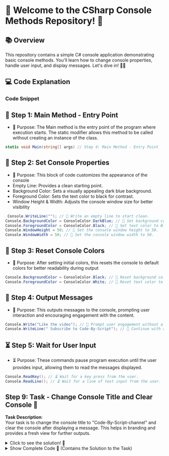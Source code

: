 # 🌟 Welcome to the CSharp Console Methods Repository! 🌟

## 📚 Overview
This repository contains a simple C# console application demonstrating basic console methods. You'll learn how to change console properties, handle user input, and display messages. Let's dive in! 🏊‍♂️

## 💻 Code Explanation

### Code Snippet

## 🚀 Step 1: Main Method - Entry Point
  - 🚀 Purpose: The Main method is the entry point of the program where execution starts. The static modifier allows this method to be called without creating an instance of the class.
```csharp
static void Main(string[] args) // Step 4: Main Method - Entry Point
 ```
## 🎨 Step 2: Set Console Properties
  - 🎨 Purpose: This block of code customizes the appearance of the console
   - Empty Line: Provides a clean starting point.
   - Background Color: Sets a visually appealing dark blue background.
   - Foreground Color: Sets the text color to black for contrast.
   - Window Height & Width: Adjusts the console window size for better visibility
```csharp
 Console.WriteLine(""); // 📝 Write an empty line to start clean.
Console.BackgroundColor = ConsoleColor.DarkBlue; // 🎨 Set background color to Dark Blue.
Console.ForegroundColor = ConsoleColor.Black; // 🎨 Set text color to Black.
Console.WindowHeight = 50; // 📏 Set the console window height to 50.
Console.WindowWidth = 50; // 📏 Set the console window width to 50.
 ```
## 🎨 Step 3: Reset Console Colors
  - 🎨 Purpose: After setting initial colors, this resets the console to default colors for better readability during output
```csharp
Console.BackgroundColor = ConsoleColor.Black; // 🎨 Reset background color to Black.
Console.ForegroundColor = ConsoleColor.White; // 🎨 Reset text color to White.
 ```
## 💬 Step 4: Output Messages
  - 💬 Purpose: This outputs messages to the console, prompting user interaction and encouraging engagement with the content.
```csharp
Console.Write("Like the video"); // 💬 Prompt user engagement without a newline.
Console.WriteLine(" Subscribe to Code-By-Script"); // 💬 Continue with a new message on the next line.
 ```
## ⏳ Step 5: Wait for User Input
  - ⏳ Purpose: These commands pause program execution until the user provides input, allowing them to read the messages displayed.
```csharp
Console.ReadKey(); // ⏳ Wait for a key press from the user.
Console.ReadLine(); // ⏳ Wait for a line of text input from the user.
 ```
## Step 9: Task - Change Console Title and Clear Console 🔧

**Task Description**:  
Your task is to change the console title to "Code-By-Script-channel" and clear the console after displaying a message. This helps in branding and provides a fresh view for further outputs.

<details>
<summary>Click to see the solution! 👀</summary>

### Solution:
- **Output Message**: Displays "Code-By-Script" to indicate branding.
- **Change Title**: Sets the console window title to the channel's name for identification.
- **Wait for Input**: Pauses execution, allowing the user to read the message.
- **Clear Console**: Removes all previous text to give a fresh view for future operations.
```csharp
Console.WriteLine("Code-By-Script"); // 💬 Output a message to the console.
Console.Title = "Code-By-Script-channel"; // 🔖 Change the console title to Code-By-Script-channel.
Console.ReadKey(); // ⏳ Wait for a key press before clearing.
Console.Clear(); // 🧹 Clear the console of all previous outputs.
 ```
</details> </details> 
<details>
<summary>Show Complete Code 👀 (Contains the Solution to the Task)</summary>

```csharp
using System;

namespace MyApp
{
    internal class Program
    {
        static void Main(string[] args)
        {
            Console.WriteLine(""); // 💬 Print an empty line for spacing.

            Console.BackgroundColor = ConsoleColor.DarkBlue; // 🎨 Set background color to DarkBlue.
            Console.ForegroundColor = ConsoleColor.Black; // 🎨 Set text color to Black.
            Console.WindowHeight = 50; // 📏 Set console window height.
            Console.WindowWidth = 50; // 📏 Set console window width.

            Console.BackgroundColor = ConsoleColor.Black; // 🎨 Reset background color to Black.
            Console.ForegroundColor = ConsoleColor.White; // 🎨 Reset text color to White.

            Console.Write("Like the video"); // 💬 Prompt user to like the video.
            Console.WriteLine("Subscribe to Code-By-Script"); // 💬 Encourage users to subscribe.
            Console.ReadKey(); // ⏳ Wait for user to press a key.
            Console.ReadLine(); // ⏳ Wait for user to press Enter.

            // Task for you
            // Try to write something to the console 
            // Change the title of the console
            // On the next line, clear the console terminal

            Console.WriteLine("Code-By-Script"); // 💬 Output a message to the console.
            Console.Title = "Code-By-Script-channel"; // 🔖 Change the console title to Code-By-Script-channel.
            Console.ReadKey(); // ⏳ Wait for a key press before clearing.
            Console.Clear(); // 🧹 Clear the console of all previous outputs.
        }
    }


